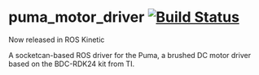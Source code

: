puma_motor_driver [![Build Status](https://travis-ci.org/clearpathrobotics/puma_motor_driver.svg?branch=master)](https://travis-ci.org/clearpathrobotics/puma_motor_driver)
=================

Now released in ROS Kinetic

A socketcan-based ROS driver for the Puma, a brushed DC motor driver based on the BDC-RDK24 kit from TI.
